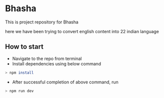 # Bhasha

This is project repository for Bhasha

here we have been trying to convert english content into 22 indian language

## How to start

- Navigate to the repo from terminal
- Install dependencies using below command

```sh
> npm install
```

- After successful completion of above command, run

```sh
> npm run dev
```

